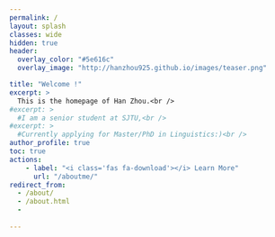 ```yaml
---
permalink: /
layout: splash
classes: wide
hidden: true
header:
  overlay_color: "#5e616c"
  overlay_image: "http://hanzhou925.github.io/images/teaser.png"

title: "Welcome !"
excerpt: >
  This is the homepage of Han Zhou.<br />
#excerpt: >
  #I am a senior student at SJTU,<br />
#excerpt: >
  #Currently applying for Master/PhD in Linguistics:)<br />
author_profile: true
toc: true
actions:
    - label: "<i class='fas fa-download'></i> Learn More"
      url: "/aboutme/"
redirect_from: 
  - /about/
  - /about.html
  -
 
---
```


